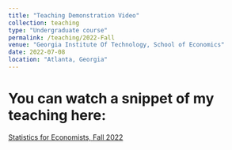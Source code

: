 ```yaml
---
title: "Teaching Demonstration Video"
collection: teaching
type: "Undergraduate course"
permalink: /teaching/2022-Fall
venue: "Georgia Institute Of Technology, School of Economics"
date: 2022-07-08
location: "Atlanta, Georgia"
---
```




You can watch a snippet of my teaching here:
======
[Statistics for Economists, Fall 2022](https://www.youtube.com/watch?v=C5L8puh3bAk)
